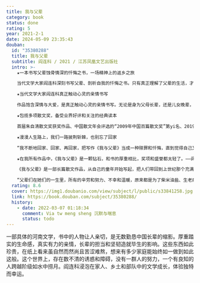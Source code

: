 ```yaml
---
title: 我与父辈
category: book
status: done
rating: 5
year: 2021-2-1
date: 2024-05-09 23:35:43
douban:
  id: "35380288"
  title: 我与父辈
  subtitle: 阎连科 / 2021 / 江苏凤凰文艺出版社
  intro: >-
    ★一本书写父辈蚀骨情深的忏悔之书，一场精神上的返乡之旅

    当代文学大家阎连科深刻书写父辈、剖析自我的忏悔之书。只有真正理解了父辈的生活，才能看清自己的命运。

    ★当代文学大家阎连科真正触动心灵的亲情书写

    作品饱含深情与大爱，是真正触动心灵的亲情书写。无论是身为父母长辈，还是儿女晚辈，都会被其深深触动。

    ★包揽多项散文奖，备受业界好评和关注的经典读本

    首届朱自清散文奖获奖作品、中国散文年会评选的“2009年中国百篇散文奖”第yi名、2019年版本荣获豆瓣年度十佳中国文学，被中央电视台、中国散文协会和《新京报》《中国图书商报》《南方都市报》等报刊评为年度优秀作品。

    ★漫漫人生路上，我们一路披荆斩棘，也别忘了回家

    “我不断地回家、回家、再回家，把写作《我与父辈》当成一种赎罪和忏悔，直到觉得自己又是那块土地的儿子了，才可以重新上路远行。”

    ★在我所有作品中，《我与父辈》是一颗钻石，和书的厚重相比，奖项和盛誉都太轻了。——阎连科

    《我与父辈》是一部长篇散文作品，从自己的童年开始写起，把人们带回到上世纪那个充满贫穷和饥饿的年代，讲述了生活在偏僻农村里的父亲、大伯、四叔坎坷而平淡的一生，以及自己艰辛的成长经历。

    “父辈们在她们的一生里，所有的辛劳和努力、不幸和温暖，原来都是为了柴米油盐、生老病死。”理解了父辈的生活，就看清了自己的命运。
  rating: 8.6
  cover: https://img1.doubanio.com/view/subject/l/public/s33841258.jpg
  link: https://book.douban.com/subject/35380288/
  history:
    - date: 2022-03-07 01:18:34
      comment: Via tw meng sheng 沉默与喘息
      status: todo
---
```


一部具体的河南文学，书中的人物让人亲切，是无数勤恳中国长辈的缩影。厚重踏实的生命感，真实有力的亲情，长辈的担当和坚韧造就毕生的影响。这些东西如此珍贵，在纸上看来虽自然而然尚且苦涩难熬，想来有多少家庭能始终如一做到如此这般。这个世界上，存在数不清的诱惑和障碍，没有一群人的努力，一个有良知的人跨越阶级如水中捞月。阎连科浸泡在家人、乡土和部队中的文学成长，体验独特而幸运。
